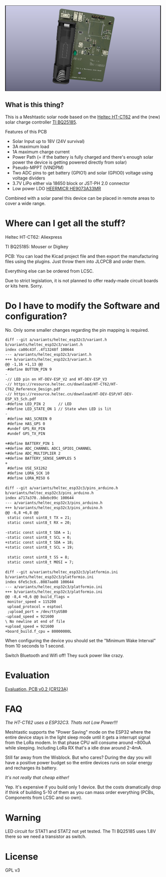 ![MeshtasticRouterNode](pictures/MeshtasticNode_BQ25185.jpg)

## What is this thing?

This is a Meshtastic solar node based on the [Heltec HT-CT62](https://resource.heltec.cn/download/HT-CT62/HT-CT62(Rev1.1).pdf) and the (new) solar charge controller [TI BQ25185](https://duckduckgo.com).

Features of this PCB

 - Solar Input up to 18V (24V survival)
 - 3A maximum load
 - 1A maximum charge current
 - Power Path (= if the battery is fully charged and there's enough solar power the device is getting powered directly from solar)
 - Pseudo-MPPT (VINDPM)
 - Two ADC pins to get battery (GPIO1) and solar (GPIO0) voltage using voltage dividers
 - 3.7V LiPo either via 18650 block or JST-PH 2.0 connector
 - Low power LDO [HEERMICR HE9073A33MR](https://www.lcsc.com/datasheet/lcsc_datasheet_2201242130_HEERMICR-HE9073A33MR_C723793.pdf)

Combined with a solar panel this device can be placed in remote areas to cover a wide range.


# Where can I get all the stuff?

Heltec HT-CT62: Aliexpress

TI BQ25185: Mouser or Digikey

PCB: You can load the Kicad project file and then export the manufacturing files using the plugins. Just throw them into JLCPCB and order them.

Everything else can be ordered from LCSC.

Due to strict legislation, it is not planned to offer ready-made circuit boards or kits here. Sorry.

# Do I have to modify the Software and configuration?

No. Only some smaller changes regarding the pin mapping is required.

```
diff --git a/variants/heltec_esp32c3/variant.h b/variants/heltec_esp32c3/variant.h
index ca00c43f..4f13248f 100644
--- a/variants/heltec_esp32c3/variant.h
+++ b/variants/heltec_esp32c3/variant.h
@@ -1,16 +1,13 @@
-#define BUTTON_PIN 9
-
-// LED pin on HT-DEV-ESP_V2 and HT-DEV-ESP_V3
-// https://resource.heltec.cn/download/HT-CT62/HT-CT62_Reference_Design.pdf
-// https://resource.heltec.cn/download/HT-DEV-ESP/HT-DEV-ESP_V3_Sch.pdf
-#define LED_PIN 2      // LED
-#define LED_STATE_ON 1 // State when LED is lit
-
 #define HAS_SCREEN 0
 #define HAS_GPS 0
 #undef GPS_RX_PIN
 #undef GPS_TX_PIN
 
+#define BATTERY_PIN 1
+#define ADC_CHANNEL ADC1_GPIO1_CHANNEL
+#define ADC_MULTIPLIER 2
+#define BATTERY_SENSE_SAMPLES 5
+
 #define USE_SX1262
 #define LORA_SCK 10
 #define LORA_MISO 6

diff --git a/variants/heltec_esp32c3/pins_arduino.h b/variants/heltec_esp32c3/pins_arduino.h
index a717a370..b8ebc09c 100644
--- a/variants/heltec_esp32c3/pins_arduino.h
+++ b/variants/heltec_esp32c3/pins_arduino.h
@@ -6,8 +6,8 @@
 static const uint8_t TX = 21;
 static const uint8_t RX = 20;
 
-static const uint8_t SDA = 1;
-static const uint8_t SCL = 0;
+static const uint8_t SDA = 18;
+static const uint8_t SCL = 19;
 
 static const uint8_t SS = 8;
 static const uint8_t MOSI = 7;

diff --git a/variants/heltec_esp32c3/platformio.ini b/variants/heltec_esp32c3/platformio.ini
index 6fe5c3c6..8087aa08 100644
--- a/variants/heltec_esp32c3/platformio.ini
+++ b/variants/heltec_esp32c3/platformio.ini
@@ -8,4 +8,6 @@ build_flags =
 monitor_speed = 115200
 upload_protocol = esptool
 ;upload_port = /dev/ttyUSB0
-upload_speed = 921600
\ No newline at end of file
+upload_speed = 921600
+board_build.f_cpu = 80000000L
```

When configuring the device you should set the "Minimum Wake Interval" from 10 seconds to 1 second.

Switch  Bluetooth and Wifi off! They suck power like crazy.


# Evaluation

[Evaluation, PCB v0.2 (CR123A)](./EVALUATION-v02.md)

# FAQ

*The HT-CT62 uses a ESP32C3. Thats not Low Power!!!*

Meshtastic  supports the "Power Saving" mode on the ESP32 where the entire   device stays  in the light sleep mode until it gets a interrupt signal from the LoRa modem. In that phase CPU will consume around ~800uA while sleeping. Including LoRa RX that's a idle draw around 2-4mA.

Still far away from the Wisblock. But who cares? During the day you will have a positive power budget so the entire devices runs on solar energy and recharges its battery. 

*It's not really that cheap either!*

Yep. It's expensive if you build only 1 device. But the costs dramatically drop if think of building 5-10 of them as you can mass order everything (PCBs, Components from LCSC and so own).


# Warning

LED circuit for STAT1 and STAT2 not yet tested. The TI BQ25185 uses 1.8V there so we need a transistor as switch.

# License

GPL v3

